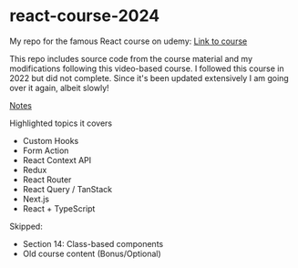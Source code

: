 # react-course-2024

My repo for the famous React course on udemy: [Link to course](https://www.udemy.com/course/react-the-complete-guide-incl-redux/)

This repo includes source code from the course material and my modifications following this video-based course. I followed this course in 2022 but did not complete. Since it's been updated extensively I am going over it again, albeit slowly!

[Notes](/notes.md)

Highlighted topics it covers

- Custom Hooks
- Form Action
- React Context API
- Redux
- React Router
- React Query / TanStack
- Next.js
- React + TypeScript

Skipped:

- Section 14: Class-based components
- Old course content (Bonus/Optional)
